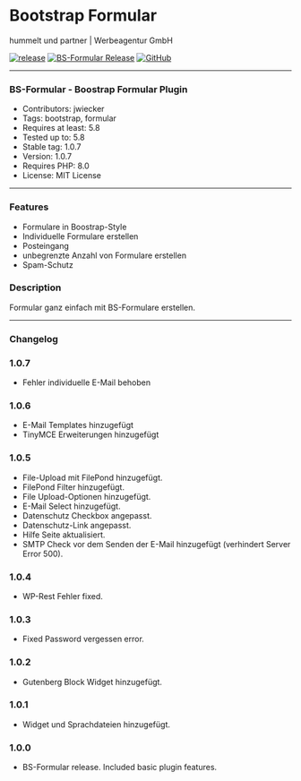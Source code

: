 # Bootstrap Formular
hummelt und partner | Werbeagentur GmbH

[![release](https://img.shields.io/github/v/release/team-hummelt/bs-formular?style=plastic)](https://github.com/team-hummelt/bs-formular)
[![BS-Formular Release](https://img.shields.io/github/release-date/team-hummelt/bs-formular)](https://github.com/team-hummelt/bs-formular/releases/latest)
[![GitHub](https://img.shields.io/github/license/team-hummelt/bs-formular)](https://github.com/team-hummelt/bs-formular/blob/master/LICENSE.txt)

***

### BS-Formular - Boostrap Formular Plugin
* Contributors: jwiecker
* Tags: bootstrap, formular
* Requires at least: 5.8
* Tested up to: 5.8
* Stable tag: 1.0.7
* Version: 1.0.7
* Requires PHP: 8.0
* License: MIT License

***

### Features
* Formulare in Boostrap-Style
* Individuelle Formulare erstellen
* Posteingang
* unbegrenzte Anzahl von Formulare erstellen
* Spam-Schutz

### Description
Formular ganz einfach mit BS-Formulare erstellen.

***
### Changelog

### 1.0.7
* Fehler individuelle E-Mail behoben

### 1.0.6
* E-Mail Templates hinzugefügt
* TinyMCE Erweiterungen hinzugefügt 

### 1.0.5
* File-Upload mit FilePond hinzugefügt.
* FilePond Filter hinzugefügt.
* File Upload-Optionen hinzugefügt.
* E-Mail Select hinzugefügt.
* Datenschutz Checkbox angepasst.
* Datenschutz-Link angepasst.
* Hilfe Seite aktualisiert.
* SMTP Check vor dem Senden der E-Mail hinzugefügt (verhindert Server Error 500).

### 1.0.4
* WP-Rest Fehler fixed.

### 1.0.3 
* Fixed Password vergessen error.

### 1.0.2
* Gutenberg Block Widget hinzugefügt.

### 1.0.1
* Widget und Sprachdateien hinzugefügt.

### 1.0.0
* BS-Formular release. Included basic plugin features.

